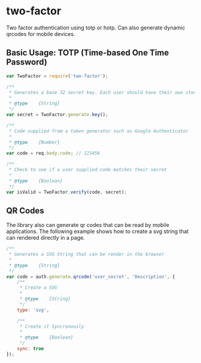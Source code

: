 # two-factor

Two factor authentication using totp or hotp. Can also generate dynamic qrcodes for mobile devices.

## Basic Usage: TOTP (Time-based One Time Password)

```js
var TwoFactor = require('two-factor');

/**
 * Generates a base 32 secret key. Each user should have their own stored someplace safe. This is like a users password.
 *
 * @type    {String}
 */
var secret = TwoFactor.generate.key();

/**
 * Code supplied from a token generator such as Google Authenticator
 *
 * @type    {Number}
 */
var code = req.body.code; // 123456

/**
 * Check to see if a user supplied code matches their secret
 *
 * @type    {Boolean}
 */
var isValid = TwoFactor.verify(code, secret);
```


## QR Codes

The library also can generate qr codes that can be read by mobile applications. The following example shows how to create a svg string that can rendered directly in a page.

```js
/**
 * Generates a SVG String that can be render in the browser
 *
 * @type    {String}
 */
var code = auth.generate.qrcode('user_secret', 'Description', {
    /**
     * Create a SVG
     *
     * @type    {String}
     */
    type: 'svg',

    /**
     * Create it Syncronously
     *
     * @type    {Boolean}
     */
    sync: true
});
```
